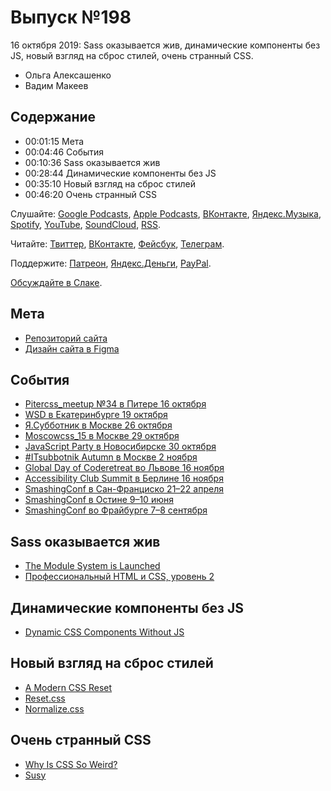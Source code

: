 # Выпуск №198

16 октября 2019: Sass оказывается жив, динамические компоненты без JS, новый взгляд на сброс стилей, очень странный CSS.

- Ольга Алексашенко
- Вадим Макеев

## Содержание

- 00:01:15 Мета
- 00:04:46 События
- 00:10:36 Sass оказывается жив
- 00:28:44 Динамические компоненты без JS
- 00:35:10 Новый взгляд на сброс стилей
- 00:46:20 Очень странный CSS

Слушайте: [Google Podcasts](https://podcasts.google.com/?feed=aHR0cHM6Ly93ZWItc3RhbmRhcmRzLnJ1L3BvZGNhc3QvZmVlZC8), [Apple Podcasts](https://itunes.apple.com/podcast/id1080500016), [ВКонтакте](https://vk.com/podcasts-32017543), [Яндекс.Музыка](https://music.yandex.ru/album/6245956), [Spotify](https://open.spotify.com/show/3rzAcADjpBpXt73L0epTjV), [YouTube](https://www.youtube.com/playlist?list=PLMBnwIwFEFHcwuevhsNXkFTcadeX5R1Go), [SoundCloud](https://soundcloud.com/web-standards), [RSS](https://web-standards.ru/podcast/feed/).

Читайте: [Твиттер](https://twitter.com/webstandards_ru), [ВКонтакте](https://vk.com/webstandards_ru), [Фейсбук](https://www.facebook.com/webstandardsru), [Телеграм](https://t.me/webstandards_ru).

Поддержите: [Патреон](https://www.patreon.com/webstandards_ru), [Яндекс.Деньги](https://money.yandex.ru/to/41001119329753), [PayPal](https://www.paypal.me/pepelsbey).

[Обсуждайте в Слаке](http://slack.web-standards.ru/).

## Мета

- [Репозиторий сайта](https://github.com/web-standards-ru/nouvelle)
- [Дизайн сайта в Figma](https://www.figma.com/file/kHj7Cs5lJsKDgFZS0UjOij/milestone-1)

## События

- [Pitercss_meetup №34 в Питере 16 октября](https://medium.com/p/82a16701406e)
- [WSD в Екатеринбурге 19 октября](https://wsd.events/2019/10/19/)
- [Я.Субботник в Москве 26 октября](https://events.yandex.ru/events/yasubbotnik/26-oct-2019)
- [Moscowcss_15 в Москве 29 октября](https://moscowcss.timepad.ru/event/1081950/)
- [JavaScript Party в Новосибирске 30 октября](https://events.yandex.ru/events/js_party/30oct)
- [#ITsubbotnik Autumn в Москве 2 ноября](https://events.epam.com/events/itsubbotnik-msk-autumn-2019)
- [Global Day of Coderetreat во Львове 16 ноября](https://www.facebook.com/events/2526652817381073/)
- [Accessibility Club Summit в Берлине 16 ноября](https://accessibility-club.org/event/accessibility-club-summit-2019)
- [SmashingConf в Сан-Франциско 21–22 апреля](https://smashingconf.com/sf-2020/)
- [SmashingConf в Остине 9–10 июня](https://smashingconf.com/austin-2020/)
- [SmashingConf во Фрайбурге 7–8 сентября](https://smashingconf.com/freiburg-2020/)

## Sass оказывается жив

- [The Module System is Launched](http://sass.logdown.com/posts/7858341-the-module-system-is-launched)
- [Профессиональный HTML и CSS, уровень 2](TODO)

## Динамические компоненты без JS

- [Dynamic CSS Components Without JS](https://every-layout.dev/blog/css-components/)

## Новый взгляд на сброс стилей

- [A Modern CSS Reset](https://hankchizljaw.com/wrote/a-modern-css-reset/)
- [Reset.css](https://meyerweb.com/eric/tools/css/reset/)
- [Normalize.css](https://necolas.github.io/normalize.css/)

## Очень странный CSS

- [Why Is CSS So Weird?](https://youtu.be/aHUtMbJw8iA)
- [Susy](https://www.oddbird.net/susy/)
